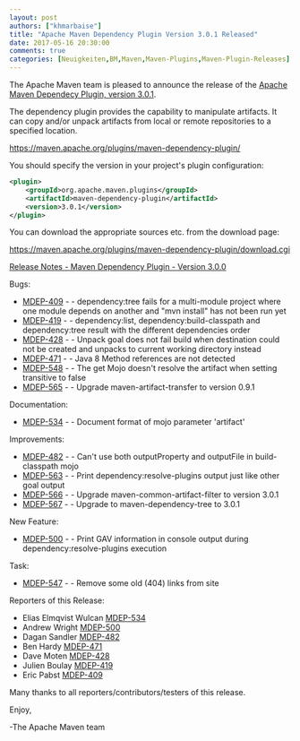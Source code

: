 ```yaml
---
layout: post
authors: ["khmarbaise"]
title: "Apache Maven Dependency Plugin Version 3.0.1 Released"
date: 2017-05-16 20:30:00
comments: true
categories: [Neuigkeiten,BM,Maven,Maven-Plugins,Maven-Plugin-Releases]
---
```

The Apache Maven team is pleased to announce the release of the 
[Apache Maven Dependecy Plugin, version 3.0.1](https://maven.apache.org/plugins/maven-dependency-plugin/).

The dependency plugin provides the capability to manipulate artifacts. It
can copy and/or unpack artifacts from local or remote repositories to a
specified location.

https://maven.apache.org/plugins/maven-dependency-plugin/

You should specify the version in your project's plugin configuration:

``` xml
<plugin>
    <groupId>org.apache.maven.plugins</groupId>
    <artifactId>maven-dependency-plugin</artifactId>
    <version>3.0.1</version>
</plugin>
``` 

You can download the appropriate sources etc. from the download page:

https://maven.apache.org/plugins/maven-dependency-plugin/download.cgi


<!-- more -->

[Release Notes - Maven Dependency Plugin - Version 3.0.0](https://issues.apache.org/jira/secure/ReleaseNote.jspa?projectId=12317227&version=12338874)

Bugs:

 * [MDEP-409](https://issues.apache.org/jira/browse/MDEP-409) - - dependency:tree fails for a multi-module project where one module depends on another and "mvn install" has not been run yet
 * [MDEP-419](https://issues.apache.org/jira/browse/MDEP-419) - - dependency:list, dependency:build-classpath and dependency:tree result with the different dependencies order
 * [MDEP-428](https://issues.apache.org/jira/browse/MDEP-428) - - Unpack goal does not fail build when destination could not be created and unpacks to current working directory instead
 * [MDEP-471](https://issues.apache.org/jira/browse/MDEP-471) - - Java 8 Method references are not detected
 * [MDEP-548](https://issues.apache.org/jira/browse/MDEP-548) - - The get Mojo doesn't resolve the artifact when setting transitive to false
 * [MDEP-565](https://issues.apache.org/jira/browse/MDEP-565) - - Upgrade maven-artifact-transfer to version 0.9.1

Documentation:

 * [MDEP-534](https://issues.apache.org/jira/browse/MDEP-534) - - Document format of mojo parameter 'artifact'

Improvements:

 * [MDEP-482](https://issues.apache.org/jira/browse/MDEP-482) - - Can't use both outputProperty and outputFile in build-classpath mojo
 * [MDEP-563](https://issues.apache.org/jira/browse/MDEP-563) - - Print dependency:resolve-plugins output just like other goal output
 * [MDEP-566](https://issues.apache.org/jira/browse/MDEP-566) - - Upgrade maven-common-artifact-filter to version 3.0.1
 * [MDEP-567](https://issues.apache.org/jira/browse/MDEP-567) - - Upgrade to maven-dependency-tree to 3.0.1

New Feature:
 * [MDEP-500](https://issues.apache.org/jira/browse/MDEP-500) - - Print GAV information in console output during dependency:resolve-plugins execution

Task:

 * [MDEP-547](https://issues.apache.org/jira/browse/MDEP-547) - - Remove some old (404) links from site

Reporters of this Release:

 * Elias Elmqvist Wulcan [MDEP-534](https://issues.apache.org/jira/browse/MDEP-534)
 * Andrew Wright [MDEP-500](https://issues.apache.org/jira/browse/MDEP-500)
 * Dagan Sandler [MDEP-482](https://issues.apache.org/jira/browse/MDEP-482)
 * Ben Hardy [MDEP-471](https://issues.apache.org/jira/browse/MDEP-471)
 * Dave Moten [MDEP-428](https://issues.apache.org/jira/browse/MDEP-428)
 * Julien Boulay [MDEP-419](https://issues.apache.org/jira/browse/MDEP-419)
 * Eric Pabst [MDEP-409](https://issues.apache.org/jira/browse/MDEP-409)

Many thanks to all reporters/contributors/testers of this release.


Enjoy,

-The Apache Maven team
